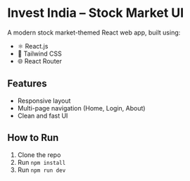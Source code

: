 # Invest India – Stock Market UI

A modern stock market-themed React web app, built using:

- ⚛️ React.js
- 💨 Tailwind CSS
- 🌐 React Router

## Features

- Responsive layout
- Multi-page navigation (Home, Login, About)
- Clean and fast UI

## How to Run

1. Clone the repo
2. Run `npm install`
3. Run `npm run dev`

